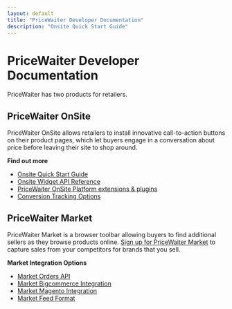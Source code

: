 ```yaml
---
layout: default
title: "PriceWaiter Developer Documentation"
description: "Onsite Quick Start Guide"
---
```


# PriceWaiter Developer Documentation

PriceWaiter has two products for retailers.

## PriceWaiter OnSite

PriceWaiter OnSite allows retailers to install innovative call-to-action buttons on their product pages, which let buyers engage in a conversation about price before leaving their site to shop around.

**Find out more**

- <a href="/widget/00_quick_start.html">Onsite Quick Start Guide</a>
- <a href="/api/reference.html">Onsite Widget API Reference</a>
- <a href="/platforms/integrations.html">PriceWaiter OnSite Platform extensions &amp; plugins</a>
- <a href="/conversion/tracking.html">Conversion Tracking Options</a>

## PriceWaiter Market

PriceWaiter Market is a browser toolbar allowing buyers to find additional sellers as they browse products online.
<a href="https://market.pricewaiter.com/retailers">Sign up for PriceWaiter Market</a> to capture sales from your competitors for brands that you sell.

**Market Integration Options**

- <a href="market/order_api.html">Market Orders API</a>
- <a href="market/bc_app.html">Market Bigcommerce Integration</a>
- <a href="market/magento_app.html">Market Magento Integration</a>
- <a href="market/feed_format.html">Market Feed Format</a>
